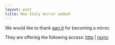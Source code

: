 ```yaml
---
layout: post
title: New Italy mirror added!
---
```


We would like to thank [garr.it](https://mirror.garr.it) for becoming a mirror.

They are offering the following access: [http](http://blackarch.mirror.garr.it/mirrors/blackarch/) | [rsync](rsync://blackarch.mirror.garr.it/blackarch/)